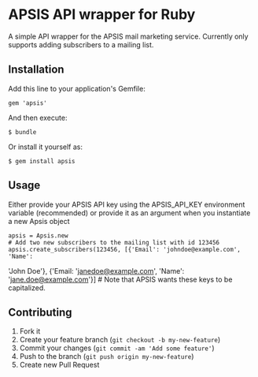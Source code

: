 # APSIS API wrapper for Ruby

A simple API wrapper for the APSIS mail marketing service. Currently
only supports adding subscribers to a mailing list.

## Installation

Add this line to your application's Gemfile:

    gem 'apsis'

And then execute:

    $ bundle

Or install it yourself as:

    $ gem install apsis

## Usage

Either provide your APSIS API key using the APSIS_API_KEY environment
variable (recommended) or provide it as an argument when you instantiate a new Apsis object 

    apsis = Apsis.new
    # Add two new subscribers to the mailing list with id 123456
    apsis.create_subscribers(123456, [{'Email': 'johndoe@example.com', 'Name':
'John Doe'}, {'Email: 'janedoe@example.com', 'Name':
'jane.doe@example.com'}] # Note that APSIS wants these keys to be capitalized.


## Contributing

1. Fork it
2. Create your feature branch (`git checkout -b my-new-feature`)
3. Commit your changes (`git commit -am 'Add some feature'`)
4. Push to the branch (`git push origin my-new-feature`)
5. Create new Pull Request
